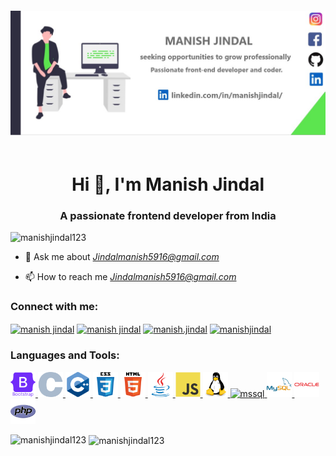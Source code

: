 <div style="padding: 20px 0px;"><img src="./manish.jpg" alt="manish github banner"></div>
<h1 align="center">Hi 👋, I'm Manish Jindal</h1>
<h3 align="center">A passionate frontend developer from India</h3>

<p align="left"> <img src="https://komarev.com/ghpvc/?username=manishjindal123&label=Profile%20views&color=0e75b6&style=flat" alt="manishjindal123" /> </p>

- 💬 Ask me about *Jindalmanish5916@gmail.com*

- 📫 How to reach me *Jindalmanish5916@gmail.com*

<h3 align="left">Connect with me:</h3>
<p align="left">
<a href="https://linkedin.com/in/manish jindal" target="blank"><img align="center" src="https://cdn.jsdelivr.net/npm/simple-icons@3.0.1/icons/linkedin.svg" alt="manish jindal" height="30" width="40" /></a>
<a href="https://fb.com/manish jindal" target="blank"><img align="center" src="https://cdn.jsdelivr.net/npm/simple-icons@3.0.1/icons/facebook.svg" alt="manish jindal" height="30" width="40" /></a>
<a href="https://instagram.com/_manish.jindal_" target="blank"><img align="center" src="https://cdn.jsdelivr.net/npm/simple-icons@3.0.1/icons/instagram.svg" alt="manish.jindal" height="30" width="40" /></a>
<a href="https://www.hackerrank.com/manishjindal" target="blank"><img align="center" src="https://cdn.jsdelivr.net/npm/simple-icons@3.0.1/icons/hackerrank.svg" alt="manishjindal" height="30" width="40" /></a>
</p>

<h3 align="left">Languages and Tools:</h3>
<p align="left"> <a href="https://getbootstrap.com" target="_blank"> <img src="https://raw.githubusercontent.com/devicons/devicon/master/icons/bootstrap/bootstrap-plain-wordmark.svg" alt="bootstrap" width="40" height="40"/> </a> <a href="https://www.cprogramming.com/" target="_blank"> <img src="https://raw.githubusercontent.com/devicons/devicon/master/icons/c/c-original.svg" alt="c" width="40" height="40"/> </a> <a href="https://www.w3schools.com/cpp/" target="_blank"> <img src="https://raw.githubusercontent.com/devicons/devicon/master/icons/cplusplus/cplusplus-original.svg" alt="cplusplus" width="40" height="40"/> </a> <a href="https://www.w3schools.com/css/" target="_blank"> <img src="https://raw.githubusercontent.com/devicons/devicon/master/icons/css3/css3-original-wordmark.svg" alt="css3" width="40" height="40"/> </a> <a href="https://www.w3.org/html/" target="_blank"> <img src="https://raw.githubusercontent.com/devicons/devicon/master/icons/html5/html5-original-wordmark.svg" alt="html5" width="40" height="40"/> </a> <a href="https://www.java.com" target="_blank"> <img src="https://raw.githubusercontent.com/devicons/devicon/master/icons/java/java-original.svg" alt="java" width="40" height="40"/> </a> <a href="https://developer.mozilla.org/en-US/docs/Web/JavaScript" target="_blank"> <img src="https://raw.githubusercontent.com/devicons/devicon/master/icons/javascript/javascript-original.svg" alt="javascript" width="40" height="40"/> </a> <a href="https://www.linux.org/" target="_blank"> <img src="https://raw.githubusercontent.com/devicons/devicon/master/icons/linux/linux-original.svg" alt="linux" width="40" height="40"/> </a> <a href="https://www.microsoft.com/en-us/sql-server" target="_blank"> <img src="https://cdn.worldvectorlogo.com/logos/microsoft-sql-server.svg" alt="mssql" width="40" height="40"/> </a> <a href="https://www.mysql.com/" target="_blank"> <img src="https://raw.githubusercontent.com/devicons/devicon/master/icons/mysql/mysql-original-wordmark.svg" alt="mysql" width="40" height="40"/> </a> <a href="https://www.oracle.com/" target="_blank"> <img src="https://raw.githubusercontent.com/devicons/devicon/master/icons/oracle/oracle-original.svg" alt="oracle" width="40" height="40"/> </a> <a href="https://www.php.net" target="_blank"> <img src="https://raw.githubusercontent.com/devicons/devicon/master/icons/php/php-original.svg" alt="php" width="40" height="40"/> </a> </p>

<p><img align="left" src="https://github-readme-stats.vercel.app/api/top-langs?username=manishjindal123&show_icons=true&locale=en&layout=compact" alt="manishjindal123" /></p>

<p>&nbsp;<img align="center" src="https://github-readme-stats.vercel.app/api?username=manishjindal123&show_icons=true&locale=en" alt="manishjindal123" /></p>
